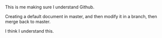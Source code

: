 This is me making sure I understand Github.

Creating a default document in master, and then modify it in a branch, then merge back to master.

I think I understand this.
